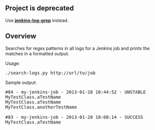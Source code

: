 ## Project is deprecated
Use **[jenkins-log-grep](https://github.com/davidparsson/jenkins-log-grep)** instead.


## Overview
Searches for regex patterns in all logs for a Jenkins job and prints the matches in a formatted output.

Usage:

<pre>
./search-logs.py http://url/to/job
</pre>

Sample output:

<pre>
#84 - my-jenkins-job - 2013-01-28 10:44:52 - UNSTABLE
MyTestClass.aTestName
MyTestClass.aTestName
MyTestClass.anotherTestName

#83 - my-jenkins-job - 2013-01-28 10:08:14 - SUCCESS
MyTestClass.aTestName
</pre>
